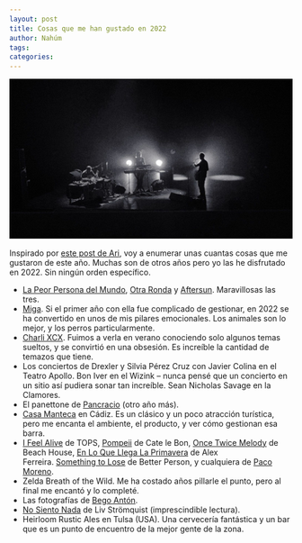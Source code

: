 ```yaml
---
layout: post
title: Cosas que me han gustado en 2022
author: Nahúm
tags: 
categories:
---
```

![](/assets/images/2023-01-22-cosas-que-me-han-gustado-en-2022.jpg)

Inspirado por [este post de Ari](https://blog.arianaescobar.com/15-things-i-loved-in-2022), voy a enumerar unas cuantas cosas que me gustaron de este año. Muchas son de otros años pero yo las he disfrutado en 2022. Sin ningún orden específico.

- [La Peor Persona del Mundo](https://letterboxd.com/film/the-worst-person-in-the-world/), [Otra Ronda](https://letterboxd.com/film/another-round/) y [Aftersun](https://letterboxd.com/film/aftersun/). Maravillosas las tres.
- [Miga](/2022/02/27/un-ano-con-miga/). Si el primer año con ella fue complicado de gestionar, en 2022 se ha convertido en unos de mis pilares emocionales. Los animales son lo mejor, y los perros particularmente.
- [Charli XCX](https://open.spotify.com/track/5cYEuFqzITZlZzpoR1sHvu?si=sfyfO7UoQDKTxztqGk6dFQ). Fuimos a verla en verano conociendo solo algunos temas sueltos, y se convirtió en una obsesión. Es increíble la cantidad de temazos que tiene.
- Los conciertos de Drexler y Silvia Pérez Cruz con Javier Colina en el Teatro Apollo. Bon Iver en el Wizink – nunca pensé que un concierto en un sitio así pudiera sonar tan increíble. Sean Nicholas Savage en la Clamores.
- El panettone de [Pancracio](https://pancracio.com/) (otro año más).
- [Casa Manteca](https://goo.gl/maps/2EvG1sAo4n65qY2W8) en Cádiz. Es un clásico y un poco atracción turística, pero me encanta el ambiente, el producto, y ver cómo gestionan esa barra.
- [I Feel Alive](https://open.spotify.com/track/5BL5JIhruwOhrRZd3Djoqs?si=ecda451d91e94458) de TOPS, [Pompeii](https://open.spotify.com/album/7ljPxYHtc8GrLdFuXGJw1X?si=170832e77b764c05) de Cate le Bon, [Once Twice Melody](https://open.spotify.com/album/2eTxZYoqIv4MoLqwh73qvo?si=988aeb478c524688) de Beach House, [En Lo Que Llega La Primavera](https://open.spotify.com/track/5WpWtbO061zohvcxULHPI8?si=b7b681edd70743a0) de Alex Ferreira. [Something to Lose](https://open.spotify.com/album/6tJnsbq2C5zamibnV59MMe?si=9b63fce805464c2e) de Better Person, y cualquiera de [Paco Moreno](https://open.spotify.com/artist/1yLrA8a9c6qikBV0THGnux?si=6ACWEBj3R5OYIjE3aN-U7w).
- Zelda Breath of the Wild. Me ha costado años pillarle el punto, pero al final me encantó y lo completé.
- Las fotografías de [Bego Antón](https://begoanton.com/).
- [No Siento Nada](https://www.penguinlibros.com/es/tematicas/237140-libro-no-siento-nada-9788418052026) de Liv Strömquist (imprescindible lectura).
- Heirloom Rustic Ales en Tulsa (USA). Una cervecería fantástica y un bar que es un punto de encuentro de la mejor gente de la zona. 